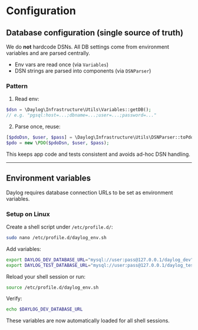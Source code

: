# Configuration

## Database configuration (single source of truth)

We do **not** hardcode DSNs. All DB settings come from environment
variables and are parsed centrally.

-   Env vars are read once (via `Variables`)
-   DSN strings are parsed into components (via `DSNParser`)

### Pattern

1)  Read env:

``` php
$dsn = \Daylog\Infrastructure\Utils\Variables::getDB(); 
// e.g. "pgsql:host=...;dbname=...;user=...;password=..."
```

2)  Parse once, reuse:

``` php
[$pdoDsn, $user, $pass] = \Daylog\Infrastructure\Utils\DSNParser::toPdoTriple($dsn);
$pdo = new \PDO($pdoDsn, $user, $pass);
```

This keeps app code and tests consistent and avoids ad-hoc DSN handling.

------------------------------------------------------------------------

## Environment variables

Daylog requires database connection URLs to be set as environment
variables.

### Setup on Linux

Create a shell script under `/etc/profile.d/`:

``` bash
sudo nano /etc/profile.d/daylog_env.sh
```

Add variables:

``` bash
export DAYLOG_DEV_DATABASE_URL="mysql://user:pass@127.0.0.1/daylog_dev"
export DAYLOG_TEST_DATABASE_URL="mysql://user:pass@127.0.0.1/daylog_test"
```

Reload your shell session or run:

``` bash
source /etc/profile.d/daylog_env.sh
```

Verify:

``` bash
echo $DAYLOG_DEV_DATABASE_URL
```

These variables are now automatically loaded for all shell sessions.